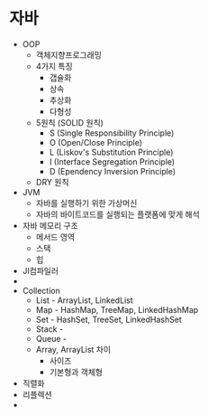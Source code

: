 # 자바

* OOP
  * 객체지향프로그래밍
  * 4가지 특징
    * 갭슐화
    * 상속
    * 추상화
    * 다형성
  * 5원칙 (SOLID 원칙)
    * S (Single Responsibility Principle)
    * O (Open/Close Principle)
    * L (Liskov's Substitution Principle)
    * I (Interface Segregation Principle)
    * D (Ependency Inversion Principle)
  * DRY 원칙
* JVM
  * 자바를 실행하기 위한 가상머신
  * 자바의 바이트코드를 실행되는 플랫폼에 맞게 해석
* 자바 메모리 구조
  * 메서드 영역
  * 스택
  * 힙
* JI컴파일러
* 
* Collection
  * List - ArrayList, LinkedList
  * Map - HashMap, TreeMap, LinkedHashMap
  * Set - HashSet, TreeSet, LinkedHashSet
  * Stack - 
  * Queue - 
  * Array, ArrayList 차이
    * 사이즈
    * 기본형과 객체형
* 직렬화
* 리플렉션
* 


  
